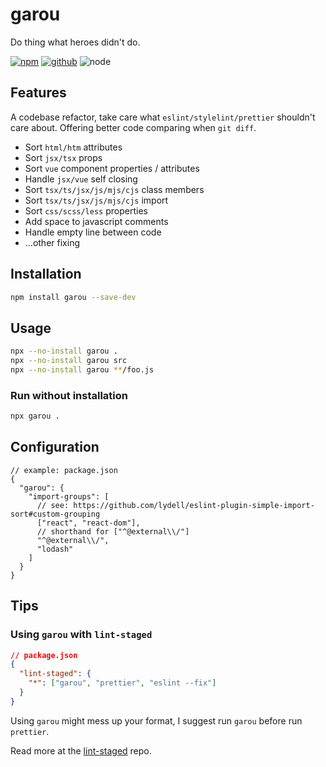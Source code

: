 # garou

Do thing what heroes didn't do.

[![npm][npm-badge]][npm-url]
[![github][github-badge]][github-url]
![node][node-badge]

[npm-url]: https://www.npmjs.com/package/garou
[npm-badge]: https://img.shields.io/npm/v/garou.svg?style=flat-square&logo=npm
[github-url]: https://github.com/nice-move/garou
[github-badge]: https://img.shields.io/npm/l/garou.svg?style=flat-square&colorB=blue&logo=github
[node-badge]: https://img.shields.io/node/v/garou.svg?style=flat-square&colorB=green&logo=node.js

## Features

A codebase refactor, take care what `eslint/stylelint/prettier` shouldn't care about. Offering better code comparing when `git diff`.

- Sort `html/htm` attributes
- Sort `jsx/tsx` props
- Sort `vue` component properties / attributes
- Handle `jsx/vue` self closing
- Sort `tsx/ts/jsx/js/mjs/cjs` class members
- Sort `tsx/ts/jsx/js/mjs/cjs` import
- Sort `css/scss/less` properties
- Add space to javascript comments
- Handle empty line between code
- ...other fixing

## Installation

```sh
npm install garou --save-dev
```

## Usage

```sh
npx --no-install garou .
npx --no-install garou src
npx --no-install garou **/foo.js
```

### Run without installation

```sh
npx garou .
```

## Configuration

```jsonc
// example: package.json
{
  "garou": {
    "import-groups": [
      // see: https://github.com/lydell/eslint-plugin-simple-import-sort#custom-grouping
      ["react", "react-dom"],
      // shorthand for ["^@external\\/"]
      "^@external\\/",
      "lodash"
    ]
  }
}
```

## Tips

### Using `garou` with `lint-staged`

```json
// package.json
{
  "lint-staged": {
    "*": ["garou", "prettier", "eslint --fix"]
  }
}
```

Using `garou` might mess up your format, I suggest run `garou` before run `prettier`.

Read more at the [lint-staged](https://github.com/okonet/lint-staged#configuration) repo.
